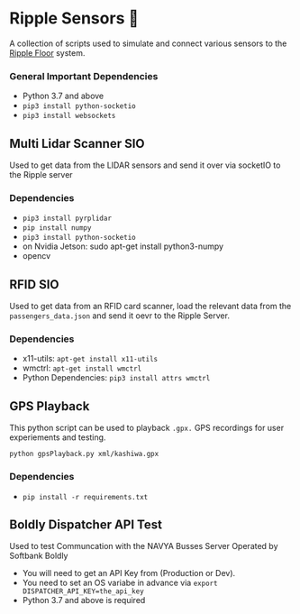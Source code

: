 # Ripple Sensors 📡

A collection of scripts used to simulate and connect various sensors to the [Ripple Floor](https://github.com/dlx-designlab/ripple_js) system.  

### General Important Dependencies
 - Python 3.7 and above
 - `pip3 install python-socketio`
 - `pip3 install websockets`

## Multi Lidar Scanner SIO
Used to get data from the LIDAR sensors and send it over via socketIO to the Ripple server  

### Dependencies
- `pip3 install pyrplidar`
- `pip install numpy`
- `pip3 install python-socketio`
- on Nvidia Jetson: sudo apt-get install python3-numpy
- opencv

## RFID SIO
Used to get data from an RFID card scanner, load the relevant data from the `passengers_data.json` and send it oevr to the Ripple Server.

### Dependencies
- x11-utils: `apt-get install x11-utils` 
- wmctrl: `apt-get install wmctrl` 
- Python Dependencies: `pip3 install attrs wmctrl`

## GPS Playback
This python script can be used to playback `.gpx.` GPS recordings for user experiements and testing.
```
python gpsPlayback.py xml/kashiwa.gpx
```

### Dependencies
- `pip install -r requirements.txt`


## Boldly Dispatcher API Test
Used to test Communcation with the NAVYA Busses Server Operated by Softbank Boldly  
- You will need to get an API Key from (Production or Dev).  
- You need to set an OS variabe in advance via `export DISPATCHER_API_KEY=the_api_key`
- Python 3.7 and above is required